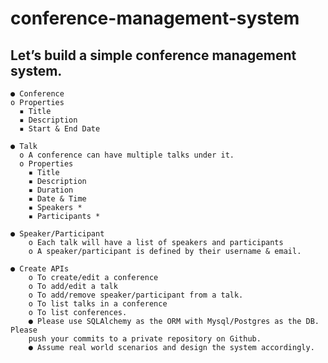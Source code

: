# conference-management-system

## Let’s build a simple conference management system.

    ● Conference
    o Properties
      ▪ Title
      ▪ Description
      ▪ Start & End Date

    ● Talk
      o A conference can have multiple talks under it.
      o Properties
        ▪ Title
        ▪ Description
        ▪ Duration
        ▪ Date & Time
        ▪ Speakers *
        ▪ Participants *

    ● Speaker/Participant
        o Each talk will have a list of speakers and participants
        o A speaker/participant is defined by their username & email.

    ● Create APIs
        o To create/edit a conference
        o To add/edit a talk
        o To add/remove speaker/participant from a talk.
        o To list talks in a conference
        o To list conferences.
        ● Please use SQLAlchemy as the ORM with Mysql/Postgres as the DB. Please
        push your commits to a private repository on Github.
        ● Assume real world scenarios and design the system accordingly.
